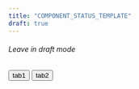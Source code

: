 ```yaml
---
title: "COMPONENT_STATUS_TEMPLATE"
draft: true
---
```


<h6>Leave in draft mode</h6>


<!-- Tab links -->
<div class="tab">
  <button class="tablinks active" onclick="openTab(event, 'tab1')">tab1</button>
  <button class="tablinks" onclick="openTab(event, 'tab2')">tab2</button>
</div>

<!-- Tab content -->
<div id="tab1" class="tabcontent active" style="display: block;">
</div>

<div id="tab2" class="tabcontent">
</div>

